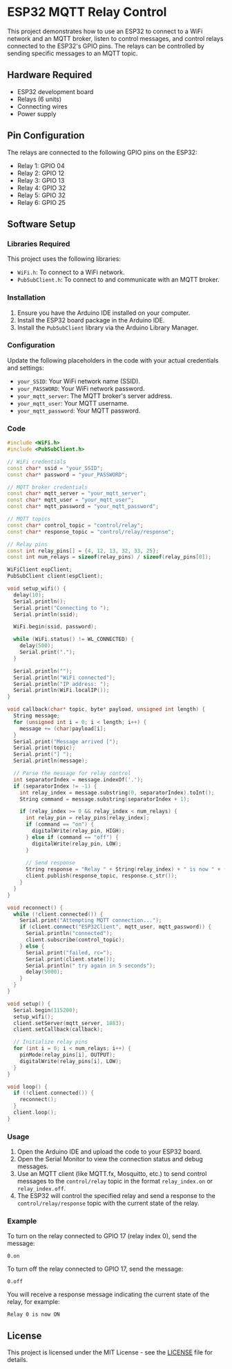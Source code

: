 # ESP32 MQTT Relay Control

This project demonstrates how to use an ESP32 to connect to a WiFi network and an MQTT broker, listen to control messages, and control relays connected to the ESP32's GPIO pins. The relays can be controlled by sending specific messages to an MQTT topic.

## Hardware Required

- ESP32 development board
- Relays (6 units)
- Connecting wires
- Power supply

## Pin Configuration

The relays are connected to the following GPIO pins on the ESP32:

- Relay 1: GPIO 04
- Relay 2: GPIO 12
- Relay 3: GPIO 13
- Relay 4: GPIO 32
- Relay 5: GPIO 32
- Relay 6: GPIO 25

## Software Setup

### Libraries Required

This project uses the following libraries:

- `WiFi.h`: To connect to a WiFi network.
- `PubSubClient.h`: To connect to and communicate with an MQTT broker.

### Installation

1. Ensure you have the Arduino IDE installed on your computer.
2. Install the ESP32 board package in the Arduino IDE.
3. Install the `PubSubClient` library via the Arduino Library Manager.

### Configuration

Update the following placeholders in the code with your actual credentials and settings:

- `your_SSID`: Your WiFi network name (SSID).
- `your_PASSWORD`: Your WiFi network password.
- `your_mqtt_server`: The MQTT broker's server address.
- `your_mqtt_user`: Your MQTT username.
- `your_mqtt_password`: Your MQTT password.

### Code

```cpp
#include <WiFi.h>
#include <PubSubClient.h>

// WiFi credentials
const char* ssid = "your_SSID";
const char* password = "your_PASSWORD";

// MQTT broker credentials
const char* mqtt_server = "your_mqtt_server";
const char* mqtt_user = "your_mqtt_user";
const char* mqtt_password = "your_mqtt_password";

// MQTT topics
const char* control_topic = "control/relay";
const char* response_topic = "control/relay/response";

// Relay pins
const int relay_pins[] = {4, 12, 13, 32, 33, 25};
const int num_relays = sizeof(relay_pins) / sizeof(relay_pins[0]);

WiFiClient espClient;
PubSubClient client(espClient);

void setup_wifi() {
  delay(10);
  Serial.println();
  Serial.print("Connecting to ");
  Serial.println(ssid);

  WiFi.begin(ssid, password);

  while (WiFi.status() != WL_CONNECTED) {
    delay(500);
    Serial.print(".");
  }

  Serial.println("");
  Serial.println("WiFi connected");
  Serial.println("IP address: ");
  Serial.println(WiFi.localIP());
}

void callback(char* topic, byte* payload, unsigned int length) {
  String message;
  for (unsigned int i = 0; i < length; i++) {
    message += (char)payload[i];
  }
  Serial.print("Message arrived [");
  Serial.print(topic);
  Serial.print("] ");
  Serial.println(message);

  // Parse the message for relay control
  int separatorIndex = message.indexOf('.');
  if (separatorIndex != -1) {
    int relay_index = message.substring(0, separatorIndex).toInt();
    String command = message.substring(separatorIndex + 1);

    if (relay_index >= 0 && relay_index < num_relays) {
      int relay_pin = relay_pins[relay_index];
      if (command == "on") {
        digitalWrite(relay_pin, HIGH);
      } else if (command == "off") {
        digitalWrite(relay_pin, LOW);
      }
      
      // Send response
      String response = "Relay " + String(relay_index) + " is now " + (digitalRead(relay_pin) ? "ON" : "OFF");
      client.publish(response_topic, response.c_str());
    }
  }
}

void reconnect() {
  while (!client.connected()) {
    Serial.print("Attempting MQTT connection...");
    if (client.connect("ESP32Client", mqtt_user, mqtt_password)) {
      Serial.println("connected");
      client.subscribe(control_topic);
    } else {
      Serial.print("failed, rc=");
      Serial.print(client.state());
      Serial.println(" try again in 5 seconds");
      delay(5000);
    }
  }
}

void setup() {
  Serial.begin(115200);
  setup_wifi();
  client.setServer(mqtt_server, 1883);
  client.setCallback(callback);

  // Initialize relay pins
  for (int i = 0; i < num_relays; i++) {
    pinMode(relay_pins[i], OUTPUT);
    digitalWrite(relay_pins[i], LOW);
  }
}

void loop() {
  if (!client.connected()) {
    reconnect();
  }
  client.loop();
}
```

### Usage

1. Open the Arduino IDE and upload the code to your ESP32 board.
2. Open the Serial Monitor to view the connection status and debug messages.
3. Use an MQTT client (like MQTT.fx, Mosquitto, etc.) to send control messages to the `control/relay` topic in the format `relay_index.on` or `relay_index.off`.
4. The ESP32 will control the specified relay and send a response to the `control/relay/response` topic with the current state of the relay.

### Example

To turn on the relay connected to GPIO 17 (relay index 0), send the message:

```
0.on
```

To turn off the relay connected to GPIO 17, send the message:

```
0.off
```

You will receive a response message indicating the current state of the relay, for example:

```
Relay 0 is now ON
```

## License

This project is licensed under the MIT License - see the [LICENSE](LICENSE) file for details.
